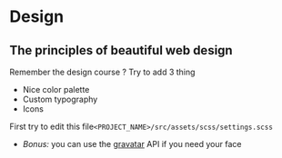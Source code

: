 # Design

## The principles of beautiful web design

Remember the design course ? Try to add 3 thing

* Nice color palette
* Custom typography
* Icons

First try to edit this file`<PROJECT_NAME>/src/assets/scss/settings.scss`

* _Bonus:_ you can use the [gravatar](https://fr.gravatar.com/) API if you need your face





